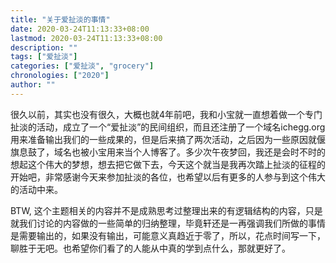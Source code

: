 ```yaml
---
title: "关于爱扯淡的事情"
date: 2020-03-24T11:13:33+08:00
lastmod: 2020-03-24T11:13:33+08:00
description: ""
tags: ["爱扯淡"]
categories: ["爱扯淡", "grocery"]
chronologies: ["2020"]
author: ""
---
```


很久以前，其实也没有很久，大概也就4年前吧，我和小宝就一直想着做一个专门扯淡的活动，成立了一个“爱扯淡”的民间组织，而且还注册了一个域名ichegg.org用来准备输出我们的一些成果的，但是后来搞了两次活动，之后因为一些原因就偃旗息鼓了，域名也被小宝用来当个人博客了。多少次午夜梦回，我还是会时不时的想起这个伟大的梦想，想去把它做下去，今天这个就当是我再次踏上扯淡的征程的开始吧，非常感谢今天来参加扯淡的各位，也希望以后有更多的人参与到这个伟大的活动中来。

BTW, 这个主题相关的内容并不是成熟思考过整理出来的有逻辑结构的内容，只是就我们讨论的内容做的一些简单的归纳整理，毕竟轩还是一再强调我们所做的事情是需要输出的，如果没有输出，可能意义真趋近于零了，所以，花点时间写一下，聊胜于无吧。也希望你们看了的人能从中真的学到点什么，那就更好了。
